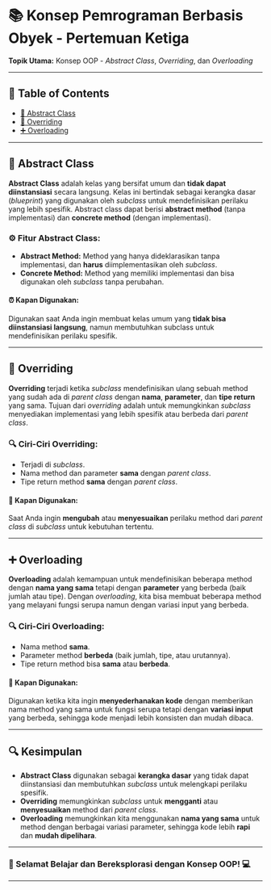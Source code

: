 # 📚 Konsep Pemrograman Berbasis Obyek - Pertemuan Ketiga

**Topik Utama:** Konsep OOP - *Abstract Class*, *Overriding*, dan *Overloading*

---

## 📑 Table of Contents
- [📘 Abstract Class](https://github.com/ervina0604/PBO3/blob/main/Pendiri.java)
- [🔄 Overriding](https://github.com/ervina0604/PBO3/blob/main/Direktur.java)
- [➕ Overloading](https://github.com/ervina0604/PBO3/blob/main/Karyawan.java)
---

## 📘 Abstract Class
**Abstract Class** adalah kelas yang bersifat umum dan **tidak dapat diinstansiasi** secara langsung. Kelas ini bertindak sebagai kerangka dasar (*blueprint*) yang digunakan oleh *subclass* untuk mendefinisikan perilaku yang lebih spesifik. Abstract class dapat berisi **abstract method** (tanpa implementasi) dan **concrete method** (dengan implementasi).

### ⚙️ Fitur Abstract Class:
- **Abstract Method:** Method yang hanya dideklarasikan tanpa implementasi, dan **harus** diimplementasikan oleh *subclass*.
- **Concrete Method:** Method yang memiliki implementasi dan bisa digunakan oleh *subclass* tanpa perubahan.

#### ⏰ Kapan Digunakan:
Digunakan saat Anda ingin membuat kelas umum yang **tidak bisa diinstansiasi langsung**, namun membutuhkan subclass untuk mendefinisikan perilaku spesifik.

---

## 🔄 Overriding
**Overriding** terjadi ketika *subclass* mendefinisikan ulang sebuah method yang sudah ada di *parent class* dengan **nama**, **parameter**, dan **tipe return** yang sama. Tujuan dari *overriding* adalah untuk memungkinkan *subclass* menyediakan implementasi yang lebih spesifik atau berbeda dari *parent class*.

### 🔍 Ciri-Ciri Overriding:
- Terjadi di *subclass*.
- Nama method dan parameter **sama** dengan *parent class*.
- Tipe return method **sama** dengan *parent class*.

#### 📌 Kapan Digunakan:
Saat Anda ingin **mengubah** atau **menyesuaikan** perilaku method dari *parent class* di *subclass* untuk kebutuhan tertentu.

---

## ➕ Overloading
**Overloading** adalah kemampuan untuk mendefinisikan beberapa method dengan **nama yang sama** tetapi dengan **parameter** yang berbeda (baik jumlah atau tipe). Dengan *overloading*, kita bisa membuat beberapa method yang melayani fungsi serupa namun dengan variasi input yang berbeda.

### 🔍 Ciri-Ciri Overloading:
- Nama method **sama**.
- Parameter method **berbeda** (baik jumlah, tipe, atau urutannya).
- Tipe return method bisa **sama** atau **berbeda**.

#### 📌 Kapan Digunakan:
Digunakan ketika kita ingin **menyederhanakan kode** dengan memberikan nama method yang sama untuk fungsi serupa tetapi dengan **variasi input** yang berbeda, sehingga kode menjadi lebih konsisten dan mudah dibaca.

---

## 🔍 Kesimpulan
- **Abstract Class** digunakan sebagai **kerangka dasar** yang tidak dapat diinstansiasi dan membutuhkan *subclass* untuk melengkapi perilaku spesifik.
- **Overriding** memungkinkan *subclass* untuk **mengganti** atau **menyesuaikan** method dari *parent class*.
- **Overloading** memungkinkan kita menggunakan **nama yang sama** untuk method dengan berbagai variasi parameter, sehingga kode lebih **rapi** dan **mudah dipelihara**.

---

### 🚀 Selamat Belajar dan Bereksplorasi dengan Konsep OOP! 💻

---
